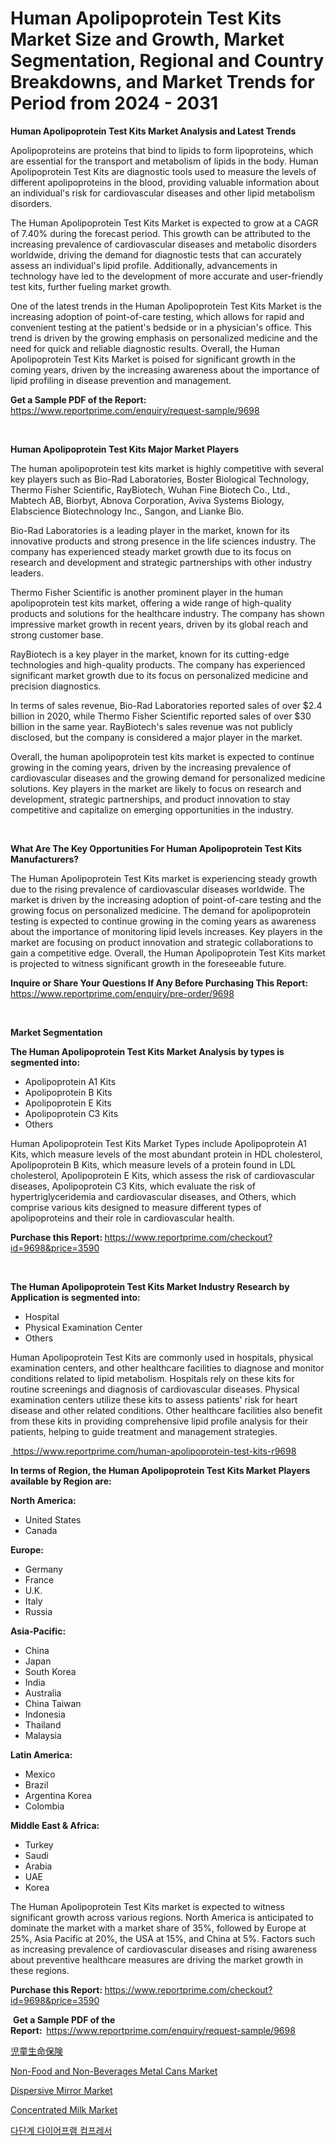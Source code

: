 <p><h1>Human Apolipoprotein Test Kits Market Size and Growth, Market Segmentation, Regional and Country Breakdowns, and Market Trends for Period from 2024 -  2031</h1></p><p><strong>Human Apolipoprotein Test Kits Market Analysis and Latest Trends</strong></p>
<p><p>Apolipoproteins are proteins that bind to lipids to form lipoproteins, which are essential for the transport and metabolism of lipids in the body. Human Apolipoprotein Test Kits are diagnostic tools used to measure the levels of different apolipoproteins in the blood, providing valuable information about an individual's risk for cardiovascular diseases and other lipid metabolism disorders.</p><p>The Human Apolipoprotein Test Kits Market is expected to grow at a CAGR of 7.40% during the forecast period. This growth can be attributed to the increasing prevalence of cardiovascular diseases and metabolic disorders worldwide, driving the demand for diagnostic tests that can accurately assess an individual's lipid profile. Additionally, advancements in technology have led to the development of more accurate and user-friendly test kits, further fueling market growth.</p><p>One of the latest trends in the Human Apolipoprotein Test Kits Market is the increasing adoption of point-of-care testing, which allows for rapid and convenient testing at the patient's bedside or in a physician's office. This trend is driven by the growing emphasis on personalized medicine and the need for quick and reliable diagnostic results. Overall, the Human Apolipoprotein Test Kits Market is poised for significant growth in the coming years, driven by the increasing awareness about the importance of lipid profiling in disease prevention and management.</p></p>
<p><strong>Get a Sample PDF of the Report:&nbsp;</strong> <a href="https://www.reportprime.com/enquiry/request-sample/9698">https://www.reportprime.com/enquiry/request-sample/9698</a></p>
<p>&nbsp;</p>
<p><strong>Human Apolipoprotein Test Kits Major Market Players</strong></p>
<p><p>The human apolipoprotein test kits market is highly competitive with several key players such as Bio-Rad Laboratories, Boster Biological Technology, Thermo Fisher Scientific, RayBiotech, Wuhan Fine Biotech Co., Ltd., Mabtech AB, Biorbyt, Abnova Corporation, Aviva Systems Biology, Elabscience Biotechnology Inc., Sangon, and Lianke Bio.</p><p>Bio-Rad Laboratories is a leading player in the market, known for its innovative products and strong presence in the life sciences industry. The company has experienced steady market growth due to its focus on research and development and strategic partnerships with other industry leaders.</p><p>Thermo Fisher Scientific is another prominent player in the human apolipoprotein test kits market, offering a wide range of high-quality products and solutions for the healthcare industry. The company has shown impressive market growth in recent years, driven by its global reach and strong customer base.</p><p>RayBiotech is a key player in the market, known for its cutting-edge technologies and high-quality products. The company has experienced significant market growth due to its focus on personalized medicine and precision diagnostics.</p><p>In terms of sales revenue, Bio-Rad Laboratories reported sales of over $2.4 billion in 2020, while Thermo Fisher Scientific reported sales of over $30 billion in the same year. RayBiotech's sales revenue was not publicly disclosed, but the company is considered a major player in the market.</p><p>Overall, the human apolipoprotein test kits market is expected to continue growing in the coming years, driven by the increasing prevalence of cardiovascular diseases and the growing demand for personalized medicine solutions. Key players in the market are likely to focus on research and development, strategic partnerships, and product innovation to stay competitive and capitalize on emerging opportunities in the industry.</p></p>
<p>&nbsp;</p>
<p><strong>What Are The Key Opportunities For Human Apolipoprotein Test Kits Manufacturers?</strong></p>
<p><p>The Human Apolipoprotein Test Kits market is experiencing steady growth due to the rising prevalence of cardiovascular diseases worldwide. The market is driven by the increasing adoption of point-of-care testing and the growing focus on personalized medicine. The demand for apolipoprotein testing is expected to continue growing in the coming years as awareness about the importance of monitoring lipid levels increases. Key players in the market are focusing on product innovation and strategic collaborations to gain a competitive edge. Overall, the Human Apolipoprotein Test Kits market is projected to witness significant growth in the foreseeable future.</p></p>
<p><strong>Inquire or Share Your Questions If Any Before Purchasing This Report:</strong> <a href="https://www.reportprime.com/enquiry/pre-order/9698">https://www.reportprime.com/enquiry/pre-order/9698</a></p>
<p>&nbsp;</p>
<p><strong>Market Segmentation</strong></p>
<p><strong>The Human Apolipoprotein Test Kits Market Analysis by types is segmented into:</strong></p>
<p><ul><li>Apolipoprotein A1 Kits</li><li>Apolipoprotein B Kits</li><li>Apolipoprotein E Kits</li><li>Apolipoprotein C3 Kits</li><li>Others</li></ul></p>
<p><p>Human Apolipoprotein Test Kits Market Types include Apolipoprotein A1 Kits, which measure levels of the most abundant protein in HDL cholesterol, Apolipoprotein B Kits, which measure levels of a protein found in LDL cholesterol, Apolipoprotein E Kits, which assess the risk of cardiovascular diseases, Apolipoprotein C3 Kits, which evaluate the risk of hypertriglyceridemia and cardiovascular diseases, and Others, which comprise various kits designed to measure different types of apolipoproteins and their role in cardiovascular health.</p></p>
<p><strong>Purchase this Report:&nbsp;</strong><a href="https://www.reportprime.com/checkout?id=9698&price=3590">https://www.reportprime.com/checkout?id=9698&price=3590</a></p>
<p>&nbsp;</p>
<p><strong>The Human Apolipoprotein Test Kits Market Industry Research by Application is segmented into:</strong></p>
<p><ul><li>Hospital</li><li>Physical Examination Center</li><li>Others</li></ul></p>
<p><p>Human Apolipoprotein Test Kits are commonly used in hospitals, physical examination centers, and other healthcare facilities to diagnose and monitor conditions related to lipid metabolism. Hospitals rely on these kits for routine screenings and diagnosis of cardiovascular diseases. Physical examination centers utilize these kits to assess patients' risk for heart disease and other related conditions. Other healthcare facilities also benefit from these kits in providing comprehensive lipid profile analysis for their patients, helping to guide treatment and management strategies.</p></p>
<p><a href="https://www.reportprime.com/human-apolipoprotein-test-kits-r9698">&nbsp;https://www.reportprime.com/human-apolipoprotein-test-kits-r9698</a></p>
<p><strong>In terms of Region, the Human Apolipoprotein Test Kits Market Players available by Region are:</strong></p>
<p>
    <p> <strong> North America: </strong>
        <ul>
            <li>United States</li>
            <li>Canada</li>
        </ul>
        </p> 
    <p> <strong> Europe: </strong>
        <ul>
            <li>Germany</li>
            <li>France</li>
            <li>U.K.</li>
            <li>Italy</li>
            <li>Russia</li>
        </ul>
        </p> 
    <p> <strong> Asia-Pacific: </strong>
        <ul>
            <li>China</li>
            <li>Japan</li>
            <li>South Korea</li>
            <li>India</li>
            <li>Australia</li>
            <li>China Taiwan</li>
            <li>Indonesia</li>
            <li>Thailand</li>
            <li>Malaysia</li>
        </ul>
        </p> 
    <p> <strong> Latin America: </strong>
        <ul>
            <li>Mexico</li>
            <li>Brazil</li>
            <li>Argentina Korea</li>
            <li>Colombia</li>
        </ul>
        </p> 
    <p> <strong> Middle East & Africa: </strong>
        <ul>
            <li>Turkey</li>
            <li>Saudi</li>
            <li>Arabia</li>
            <li>UAE</li>
            <li>Korea</li>
        </ul>
    </p>
    </p>
<p><p>The Human Apolipoprotein Test Kits market is expected to witness significant growth across various regions. North America is anticipated to dominate the market with a market share of 35%, followed by Europe at 25%, Asia Pacific at 20%, the USA at 15%, and China at 5%. Factors such as increasing prevalence of cardiovascular diseases and rising awareness about preventive healthcare measures are driving the market growth in these regions.</p></p>
<p><strong>Purchase this Report: </strong><a href="https://www.reportprime.com/checkout?id=9698&price=3590">https://www.reportprime.com/checkout?id=9698&price=3590</a></p>
<p>&nbsp;<strong>Get a Sample PDF of the Report:&nbsp;&nbsp;</strong><a href="https://www.reportprime.com/enquiry/request-sample/9698">https://www.reportprime.com/enquiry/request-sample/9698</a></p>
<p><strong></strong></p>
<p><p><a href="https://github.com/JanickJohns/Market-Research-Report-List-2/blob/main/694564485598.md">児童生命保険</a></p><p><a href="https://issuu.com/reportprime-2/docs/non-food-and-non-beverages-metal-ca_abeeaab7908e9a">Non-Food and Non-Beverages Metal Cans Market</a></p><p><a href="https://www.linkedin.com/pulse/emerging-trends-dispersive-mirror-market-global-outlook-future-blsdf?trackingId=%2BrTig6TmSP6NeTvcm3VIlg%3D%3D">Dispersive Mirror Market</a></p><p><a href="https://www.linkedin.com/pulse/concentrated-milk-market-trends-detailed-study-its-segmentation-yy3lc?trackingId=5OijLM32Te%2BHvrS2MWGYYw%3D%3D">Concentrated Milk Market</a></p><p><a href="https://github.com/khairinauzunul/Market-Research-Report-List-2/blob/main/9470088106314.md">다단계 다이어프램 컴프레서</a></p></p>